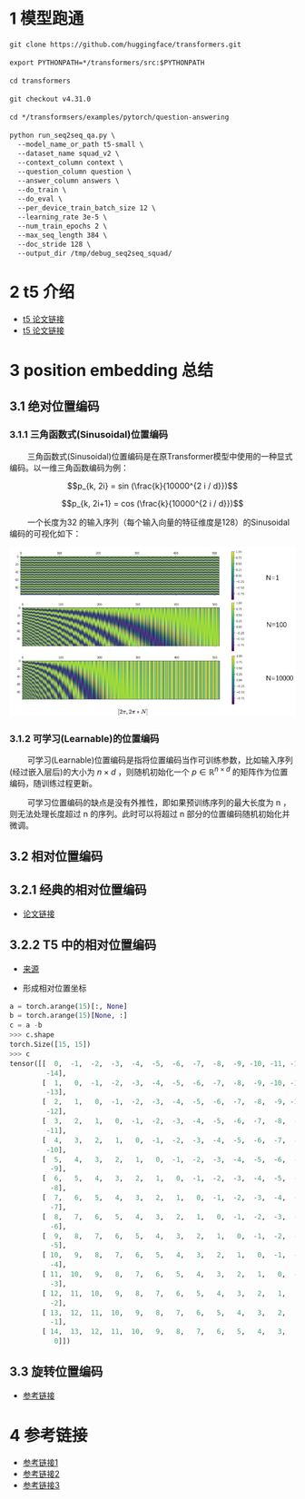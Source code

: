 # 1 模型跑通
```shell
git clone https://github.com/huggingface/transformers.git

export PYTHONPATH=*/transformers/src:$PYTHONPATH

cd transformers

git checkout v4.31.0

cd */transformsers/examples/pytorch/question-answering

python run_seq2seq_qa.py \
  --model_name_or_path t5-small \
  --dataset_name squad_v2 \
  --context_column context \
  --question_column question \
  --answer_column answers \
  --do_train \
  --do_eval \
  --per_device_train_batch_size 12 \
  --learning_rate 3e-5 \
  --num_train_epochs 2 \
  --max_seq_length 384 \
  --doc_stride 128 \
  --output_dir /tmp/debug_seq2seq_squad/
```

# 2 t5 介绍

- [t5 论文链接](https://arxiv.org/pdf/1910.10683.pdf)
- [t5 论文链接](https://links.jianshu.com/go?to=https%3A%2F%2Farxiv.org%2Fabs%2F1910.10683)


# 3 position embedding 总结
## 3.1 绝对位置编码
### 3.1.1 三角函数式(Sinusoidal)位置编码
&nbsp;&nbsp;&nbsp;&nbsp;&nbsp;&nbsp;&nbsp;&nbsp;三角函数式(Sinusoidal)位置编码是在原Transformer模型中使用的一种显式编码。以一维三角函数编码为例：<br>

$$p_{k, 2i} = sin (\frac{k}{10000^{2 i / d}})$$

$$p_{k, 2i+1} = cos (\frac{k}{10000^{2 i / d}})$$

&nbsp;&nbsp;&nbsp;&nbsp;&nbsp;&nbsp;&nbsp;&nbsp;一个长度为32 的输入序列（每个输入向量的特征维度是128）的Sinusoidal编码的可视化如下：<br>

![images](images/figure1.jpg)

### 3.1.2 可学习(Learnable)的位置编码
&nbsp;&nbsp;&nbsp;&nbsp;&nbsp;&nbsp;&nbsp;&nbsp;可学习(Learnable)位置编码是指将位置编码当作可训练参数，比如输入序列(经过嵌入层后)的大小为  $n \times d$  ，则随机初始化一个  $p \in \mathbb{R}^{n \times d}$  的矩阵作为位置编码，随训练过程更新。<br>

&nbsp;&nbsp;&nbsp;&nbsp;&nbsp;&nbsp;&nbsp;&nbsp;可学习位置编码的缺点是没有外推性，即如果预训练序列的最大长度为  n  ，则无法处理长度超过  n  的序列。此时可以将超过  n  部分的位置编码随机初始化并微调。<br>


## 3.2 相对位置编码
## 3.2.1 经典的相对位置编码
- [论文链接](https://aclanthology.org/N18-2074.pdf)


## 3.2.2 T5 中的相对位置编码
- [来源](https://arxiv.org/abs/1910.10683)

- 形成相对位置坐标
```python
a = torch.arange(15)[:, None]
b = torch.arange(15)[None, :]
c = a -b
>>> c.shape
torch.Size([15, 15])
>>> c
tensor([[  0,  -1,  -2,  -3,  -4,  -5,  -6,  -7,  -8,  -9, -10, -11, -12, -13,
         -14],
        [  1,   0,  -1,  -2,  -3,  -4,  -5,  -6,  -7,  -8,  -9, -10, -11, -12,
         -13],
        [  2,   1,   0,  -1,  -2,  -3,  -4,  -5,  -6,  -7,  -8,  -9, -10, -11,
         -12],
        [  3,   2,   1,   0,  -1,  -2,  -3,  -4,  -5,  -6,  -7,  -8,  -9, -10,
         -11],
        [  4,   3,   2,   1,   0,  -1,  -2,  -3,  -4,  -5,  -6,  -7,  -8,  -9,
         -10],
        [  5,   4,   3,   2,   1,   0,  -1,  -2,  -3,  -4,  -5,  -6,  -7,  -8,
          -9],
        [  6,   5,   4,   3,   2,   1,   0,  -1,  -2,  -3,  -4,  -5,  -6,  -7,
          -8],
        [  7,   6,   5,   4,   3,   2,   1,   0,  -1,  -2,  -3,  -4,  -5,  -6,
          -7],
        [  8,   7,   6,   5,   4,   3,   2,   1,   0,  -1,  -2,  -3,  -4,  -5,
          -6],
        [  9,   8,   7,   6,   5,   4,   3,   2,   1,   0,  -1,  -2,  -3,  -4,
          -5],
        [ 10,   9,   8,   7,   6,   5,   4,   3,   2,   1,   0,  -1,  -2,  -3,
          -4],
        [ 11,  10,   9,   8,   7,   6,   5,   4,   3,   2,   1,   0,  -1,  -2,
          -3],
        [ 12,  11,  10,   9,   8,   7,   6,   5,   4,   3,   2,   1,   0,  -1,
          -2],
        [ 13,  12,  11,  10,   9,   8,   7,   6,   5,   4,   3,   2,   1,   0,
          -1],
        [ 14,  13,  12,  11,  10,   9,   8,   7,   6,   5,   4,   3,   2,   1,
           0]])
```

## 3.3 旋转位置编码

- [参考链接](https://kexue.fm/archives/8265)


# 4 参考链接
- [参考链接1](https://mp.weixin.qq.com/s/ENpXBYQ4hfdTLSXBIoF00Q)
- [参考链接2](https://www.cnblogs.com/shiyublog/p/11236212.html)
- [参考链接3](https://blog.nghuyong.top/2023/09/02/NLP/llm-position-embedding/)

